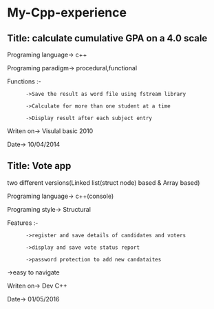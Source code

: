 # My-Cpp-experience

## Title: calculate cumulative GPA on a 4.0 scale

Programing language-> c++

Programing paradigm-> procedural,functional

Functions :-

          ->Save the result as word file using fstream library

          ->Calculate for more than one student at a time

          ->Display result after each subject entry

Writen on-> Visulal basic 2010

Date-> 10/04/2014



## Title: Vote app
two different versions(Linked list(struct node) based & Array based)

Programing language-> c++(console)

Programing style->  Structural

Features :-

          ->register and save details of candidates and voters 
  
          ->display and save vote status report
  
          ->password protection to add new candataites
  
  ->easy to navigate
  
Writen on-> Dev C++

Date-> 01/05/2016

